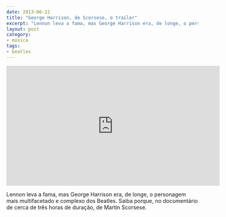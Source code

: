 ```yaml
---
date: 2013-06-22
title: "George Harrison, de Scorsese, o trailer"
excerpt: "Lennon leva a fama, mas George Harrison era, de longe, o personagem mais multifacetado e complexo dos Beatles"
layout: post
category: 
- música
tags:
- beatles
---
```


<iframe width="560" height="315" src="http://www.youtube.com/embed/AGMMXK-661M" frameborder="0" allowfullscreen></iframe>

Lennon leva a fama, mas George Harrison era, de longe, o personagem mais multifacetado e complexo dos Beatles. Saiba porque, no documentário de cerca de três horas de duração, de Martin Scorsese.